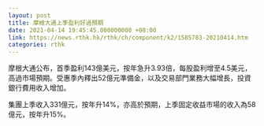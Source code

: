 ```yaml
---
layout: post
title: 摩根大通上季盈利好過預期
date: 2021-04-14 19:45:45.000000000 +08:00
link: https://news.rthk.hk/rthk/ch/component/k2/1585783-20210414.htm
categories: rthk
---
```


摩根大通公布，首季盈利143億美元，按年急升3.93倍，每股盈利增至4.5美元，高過市場預期。受惠季內釋出52億元準備金，以及交易部門業務大幅增長，投資銀行費用收入增加。

集團上季收入331億元，按年升14%，亦高於預期，上季固定收益市場的收入為58億元，按年升15%。
